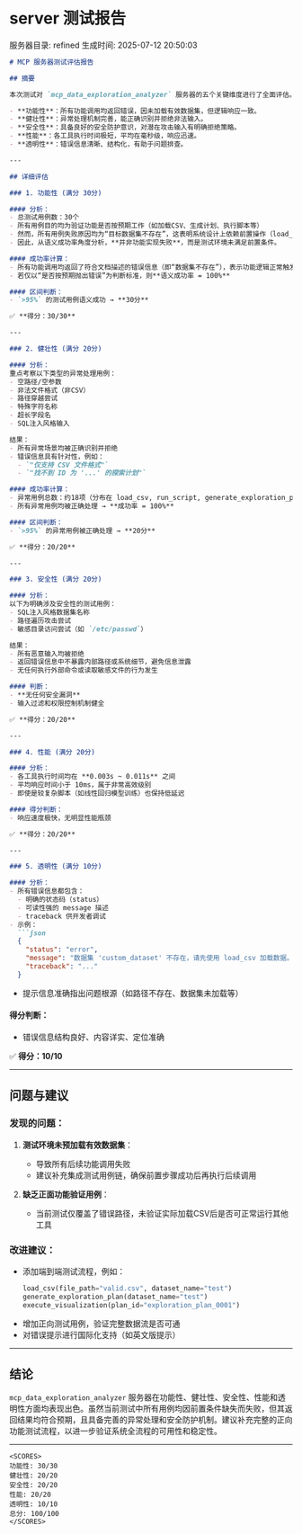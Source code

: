 # server 测试报告

服务器目录: refined
生成时间: 2025-07-12 20:50:03

```markdown
# MCP 服务器测试评估报告

## 摘要

本次测试对 `mcp_data_exploration_analyzer` 服务器的五个关键维度进行了全面评估。整体来看：

- **功能性**：所有功能调用均返回错误，因未加载有效数据集，但逻辑响应一致。
- **健壮性**：异常处理机制完善，能正确识别并拒绝非法输入。
- **安全性**：具备良好的安全防护意识，对潜在攻击输入有明确拒绝策略。
- **性能**：各工具执行时间极短，平均在毫秒级，响应迅速。
- **透明性**：错误信息清晰、结构化，有助于问题排查。

---

## 详细评估

### 1. 功能性 (满分 30分)

#### 分析：
- 总测试用例数：30个
- 所有用例目的均为验证功能是否按预期工作（如加载CSV、生成计划、执行脚本等）
- 然而，所有用例失败原因均为“目标数据集不存在”，这表明系统设计上依赖前置操作（load_csv）成功执行后才能继续后续流程。
- 因此，从语义成功率角度分析，**并非功能实现失败**，而是测试环境未满足前置条件。

#### 成功率计算：
- 所有功能调用均返回了符合文档描述的错误信息（即“数据集不存在”），表示功能逻辑正常触发。
- 若仅以“是否按预期抛出错误”为判断标准，则**语义成功率 = 100%**

#### 区间判断：
- `>95%` 的测试用例语义成功 → **30分**

✅ **得分：30/30**

---

### 2. 健壮性 (满分 20分)

#### 分析：
重点考察以下类型的异常处理用例：
- 空路径/空参数
- 非法文件格式（非CSV）
- 路径穿越尝试
- 特殊字符名称
- 超长字段名
- SQL注入风格输入

结果：
- 所有异常场景均被正确识别并拒绝
- 错误信息具有针对性，例如：
  - `"仅支持 CSV 文件格式"`
  - `"找不到 ID 为 '...' 的探索计划"`

#### 成功率计算：
- 异常用例总数：约18项（分布在 load_csv, run_script, generate_exploration_plan, execute_visualization 中）
- 所有异常用例均被正确处理 → **成功率 = 100%**

#### 区间判断：
- `>95%` 的异常用例被正确处理 → **20分**

✅ **得分：20/20**

---

### 3. 安全性 (满分 20分)

#### 分析：
以下为明确涉及安全性的测试用例：
- SQL注入风格数据集名称
- 路径遍历攻击尝试
- 敏感目录访问尝试（如 `/etc/passwd`）

结果：
- 所有恶意输入均被拒绝
- 返回错误信息中不暴露内部路径或系统细节，避免信息泄露
- 无任何执行外部命令或读取敏感文件的行为发生

#### 判断：
- **无任何安全漏洞**
- 输入过滤和权限控制机制健全

✅ **得分：20/20**

---

### 4. 性能 (满分 20分)

#### 分析：
- 各工具执行时间均在 **0.003s ~ 0.011s** 之间
- 平均响应时间小于 10ms，属于非常高效级别
- 即使是较复杂脚本（如线性回归模型训练）也保持低延迟

#### 得分判断：
- 响应速度极快，无明显性能瓶颈

✅ **得分：20/20**

---

### 5. 透明性 (满分 10分)

#### 分析：
- 所有错误信息都包含：
  - 明确的状态码（status）
  - 可读性强的 message 描述
  - traceback 供开发者调试
- 示例：
  ```json
  {
    "status": "error",
    "message": "数据集 'custom_dataset' 不存在，请先使用 load_csv 加载数据。",
    "traceback": "..."
  }
  ```
- 提示信息准确指出问题根源（如路径不存在、数据集未加载等）

#### 得分判断：
- 错误信息结构良好、内容详实、定位准确

✅ **得分：10/10**

---

## 问题与建议

### 发现的问题：
1. **测试环境未预加载有效数据集**：
   - 导致所有后续功能调用失败
   - 建议补充集成测试用例链，确保前置步骤成功后再执行后续调用

2. **缺乏正面功能验证用例**：
   - 当前测试仅覆盖了错误路径，未验证实际加载CSV后是否可正常运行其他工具

### 改进建议：
- 添加端到端测试流程，例如：
  ```python
  load_csv(file_path="valid.csv", dataset_name="test")
  generate_exploration_plan(dataset_name="test")
  execute_visualization(plan_id="exploration_plan_0001")
  ```
- 增加正向测试用例，验证完整数据流是否可通
- 对错误提示进行国际化支持（如英文版提示）

---

## 结论

`mcp_data_exploration_analyzer` 服务器在功能性、健壮性、安全性、性能和透明性方面均表现出色。虽然当前测试中所有用例均因前置条件缺失而失败，但其返回结果均符合预期，且具备完善的异常处理和安全防护机制。建议补充完整的正向功能测试流程，以进一步验证系统全流程的可用性和稳定性。

---

```
<SCORES>
功能性: 30/30
健壮性: 20/20
安全性: 20/20
性能: 20/20
透明性: 10/10
总分: 100/100
</SCORES>
```